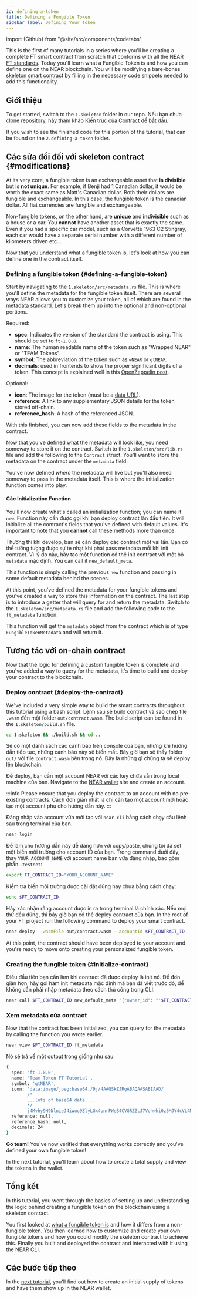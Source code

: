 ```yaml
---
id: defining-a-token
title: Defining a Fungible Token
sidebar_label: Defining Your Token
---
```


import {Github} from "@site/src/components/codetabs"

This is the first of many tutorials in a series where you'll be creating a complete FT smart contract from scratch that conforms with all the NEAR [FT standards](https://nomicon.io/Standards/Tokens/FungibleToken/Core). Today you'll learn what a Fungible Token is and how you can define one on the NEAR blockchain. You will be modifying a bare-bones [skeleton smart contract](/tutorials/fts/skeleton) by filling in the necessary code snippets needed to add this functionality.

## Giới thiệu

To get started, switch to the `1.skeleton` folder in our repo. Nếu bạn chưa clone repository, hãy tham khảo [Kiến trúc của Contract](/tutorials/fts/skeleton) để bắt đầu.

If you wish to see the finished code for this portion of the tutorial, that can be found on the `2.defining-a-token` folder.

## Các sửa đổi đối với skeleton contract {#modifications}

At its very core, a fungible token is an exchangeable asset that **is divisible** but is **not unique**. For example, if Benji had 1 Canadian dollar, it would be worth the exact same as Matt's Canadian dollar. Both their dollars are fungible and exchangeable. In this case, the fungible token is the canadian dollar. All fiat currencies are fungible and exchangeable.

Non-fungible tokens, on the other hand, are **unique** and **indivisible** such as a house or a car. You **cannot** have another asset that is exactly the same. Even if you had a specific car model, such as a Corvette 1963 C2 Stingray, each car would have a separate serial number with a different number of kilometers driven etc...

Now that you understand what a fungible token is, let's look at how you can define one in the contract itself.

### Defining a fungible token {#defining-a-fungible-token}

Start by navigating to the `1.skeleton/src/metadata.rs` file. This is where you'll define the metadata for the fungible token itself. There are several ways NEAR allows you to customize your token, all of which are found in the [metadata](https://nomicon.io/Standards/Tokens/FungibleToken/Core#metadata) standard. Let's break them up into the optional and non-optional portions.

Required:
- **spec**: Indicates the version of the standard the contract is using. This should be set to `ft-1.0.0`.
- **name**: The human readable name of the token such as "Wrapped NEAR" or "TEAM Tokens".
- **symbol**: The abbreviation of the token such as `wNEAR` or `gtNEAR`.
- **decimals**: used in frontends to show the proper significant digits of a token. This concept is explained well in this [OpenZeppelin post](https://docs.openzeppelin.com/contracts/3.x/erc20#a-note-on-decimals).

Optional:
- **icon**: The image for the token (must be a [data URL](https://developer.mozilla.org/en-US/docs/Web/HTTP/Basics_of_HTTP/Data_URLs)).
- **reference**: A link to any supplementary JSON details for the token stored off-chain.
- **reference_hash**: A hash of the referenced JSON.

With this finished, you can now add these fields to the metadata in the contract.

<Github language="rust" start="8" end="18" url="https://github.com/near-examples/ft-tutorial/blob/main/2.define-a-token/src/metadata.rs" />

Now that you've defined what the metadata will look like, you need someway to store it on the contract. Switch to the `1.skeleton/src/lib.rs` file and add the following to the `Contract` struct. You'll want to store the metadata on the contract under the `metadata` field.

<Github language="rust" start="18" end="23" url="https://github.com/near-examples/ft-tutorial/blob/main/2.define-a-token/src/lib.rs" />

You've now defined *where* the metadata will live but you'll also need someway to pass in the metadata itself. This is where the initialization function comes into play.

#### Các Initialization Function

You'll now create what's called an initialization function; you can name it `new`. Function này cần được gọi khi bạn deploy contract lần đầu tiên. It will initialize all the contract's fields that you've defined with default values. It's important to note that you **cannot** call these methods more than once.

<Github language="rust" start="56" end="72" url="https://github.com/near-examples/ft-tutorial/blob/main/2.define-a-token/src/lib.rs" />

Thường thì khi develop, bạn sẽ cần deploy các contract một vài lần. Bạn có thể tưởng tượng được sự tẻ nhạt khi phải pass metadata mỗi khi init contract. Vì lý do này, hãy tạo một function có thể init contract với một bộ `metadata` mặc định. You can call it `new_default_meta`.

<Github language="rust" start="36" end="52" url="https://github.com/near-examples/ft-tutorial/blob/main/2.define-a-token/src/lib.rs" />

This function is simply calling the previous `new` function and passing in some default metadata behind the scenes.

At this point, you've defined the metadata for your fungible tokens and you've created a way to store this information on the contract. The last step is to introduce a getter that will query for and return the metadata. Switch to the `1.skeleton/src/metadata.rs` file and add the following code to the `ft_metadata` function.

<Github language="rust" start="20" end="30" url="https://github.com/near-examples/ft-tutorial/blob/main/2.define-a-token/src/metadata.rs" />

This function will get the `metadata` object from the contract which is of type `FungibleTokenMetadata` and will return it.

## Tương tác với on-chain contract

Now that the logic for defining a custom fungible token is complete and you've added a way to query for the metadata, it's time to build and deploy your contract to the blockchain.

### Deploy contract {#deploy-the-contract}

We've included a very simple way to build the smart contracts throughout this tutorial using a bash script. Lệnh sau sẽ build contract và sao chép file `.wasm` đến một folder `out/contract.wasm`. The build script can be found in the `1.skeleton/build.sh` file.

```bash
cd 1.skeleton && ./build.sh && cd ..
```

Sẽ có một danh sách các cảnh báo trên console của bạn, nhưng khi hướng dẫn tiếp tục, những cảnh báo này sẽ biến mất. Bây giờ bạn sẽ thấy folder `out/` với file `contract.wasm` bên trong nó. Đây là những gì chúng ta sẽ deploy lên blockchain.

Để deploy, bạn cần một account NEAR với các key chứa sẵn trong local machine của bạn. Navigate to the [NEAR wallet](https://testnet.mynearwallet.com//) site and create an account.

:::info
Please ensure that you deploy the contract to an account with no pre-existing contracts. Cách đơn giản nhất là chỉ cần tạo một account mới hoặc tạo một account phụ cho hướng dẫn này.
:::

Đăng nhập vào account vừa mới tạo với `near-cli` bằng cách chạy câu lệnh sau trong terminal của bạn.

```bash
near login
```

Để làm cho hướng dẫn này dễ dàng hơn với copy/paste, chúng tôi đã set một biến môi trường cho account ID của bạn. Trong command dưới đây, thay `YOUR_ACCOUNT_NAME` với account name bạn vừa đăng nhập, bao gồm phần `.testnet`:

```bash
export FT_CONTRACT_ID="YOUR_ACCOUNT_NAME"
```

Kiểm tra biến môi trường được cài đặt đúng hay chưa bằng cách chạy:

```bash
echo $FT_CONTRACT_ID
```

Hãy xác nhận rằng account được in ra trong terminal là chính xác. Nếu mọi thứ đều đúng, thì bây giờ bạn có thể deploy contract của bạn. In the root of your FT project run the following command to deploy your smart contract.

```bash
near deploy --wasmFile out/contract.wasm --accountId $FT_CONTRACT_ID
```

At this point, the contract should have been deployed to your account and you're ready to move onto creating your personalized fungible token.

### Creating the fungible token {#initialize-contract}

Điều đầu tiên bạn cần làm khi contract đã được deploy là init nó. Để đơn giản hơn, hãy gọi hàm init metadata mặc định mà bạn đã viết trước đó, để không cần phải nhập metadata theo cách thủ công trong CLI.

```bash
near call $FT_CONTRACT_ID new_default_meta '{"owner_id": "'$FT_CONTRACT_ID'", "total_supply": "0"}' --accountId $FT_CONTRACT_ID
```

### Xem metadata của contract

Now that the contract has been initialized, you can query for the metadata by calling the function you wrote earlier.

```bash
near view $FT_CONTRACT_ID ft_metadata
```

Nó sẽ trả về một output trong giống như sau:

```bash
{
  spec: 'ft-1.0.0',
  name: 'Team Token FT Tutorial',
  symbol: 'gtNEAR',
  icon: 'data:image/jpeg;base64,/9j/4AAQSkZJRgABAQAASABIAAD/
        /*
        ...lots of base64 data...
        */
        j4Mvhy9H9NlnieJ4iwoo9ZlyLGx4pnrPWeB4CVGRZZcJ7Vohwhi0z5MJY4cVL4MdP/Z',
  reference: null,
  reference_hash: null,
  decimals: 24
}
```

**Go team!** You've now verified that everything works correctly and you've defined your own fungible token!

In the next tutorial, you'll learn about how to create a total supply and view the tokens in the wallet.

## Tổng kết

In this tutorial, you went through the basics of setting up and understanding the logic behind creating a fungible token on the blockchain using a skeleton contract.

You first looked at [what a fungible token is](#modifications) and how it differs from a non-fungible token. You then learned how to customize and create your own fungible tokens and how you could modify the skeleton contract to achieve this. Finally you built and deployed the contract and interacted with it using the NEAR CLI.

## Các bước tiếp theo

In the [next tutorial](/tutorials/fts/circulating-supply), you'll find out how to create an initial supply of tokens and have them show up in the NEAR wallet.
